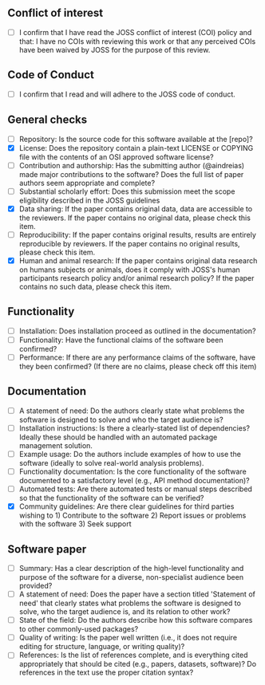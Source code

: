 ## Conflict of interest
- [ ] I confirm that I have read the JOSS conflict of interest (COI) policy and that: I have no COIs with reviewing this work or that any perceived COIs have been waived by JOSS for the purpose of this review.
## Code of Conduct
- [ ] I confirm that I read and will adhere to the JOSS code of conduct.
## General checks
- [ ] Repository: Is the source code for this software available at the [repo]?
- [x] License: Does the repository contain a plain-text LICENSE or COPYING file with the contents of an OSI approved software license?
- [ ] Contribution and authorship: Has the submitting author (@aindreias) made major contributions to the software? Does the full list of paper authors seem appropriate and complete?
- [ ] Substantial scholarly effort: Does this submission meet the scope eligibility described in the JOSS guidelines
- [x] Data sharing: If the paper contains original data, data are accessible to the reviewers. If the paper contains no original data, please check this item.
- [ ] Reproducibility: If the paper contains original results, results are entirely reproducible by reviewers. If the paper contains no original results, please check this item.
- [x] Human and animal research: If the paper contains original data research on humans subjects or animals, does it comply with JOSS's human participants research policy and/or animal research policy? If the paper contains no such data, please check this item.
## Functionality
- [ ] Installation: Does installation proceed as outlined in the documentation?
- [ ] Functionality: Have the functional claims of the software been confirmed?
- [ ] Performance: If there are any performance claims of the software, have they been confirmed? (If there are no claims, please check off this item)
## Documentation
- [ ] A statement of need: Do the authors clearly state what problems the software is designed to solve and who the target audience is?
- [ ] Installation instructions: Is there a clearly-stated list of dependencies? Ideally these should be handled with an automated package management solution.
- [ ] Example usage: Do the authors include examples of how to use the software (ideally to solve real-world analysis problems).
- [ ] Functionality documentation: Is the core functionality of the software documented to a satisfactory level (e.g., API method documentation)?
- [ ] Automated tests: Are there automated tests or manual steps described so that the functionality of the software can be verified?
- [x] Community guidelines: Are there clear guidelines for third parties wishing to 1) Contribute to the software 2) Report issues or problems with the software 3) Seek support
## Software paper
- [ ] Summary: Has a clear description of the high-level functionality and purpose of the software for a diverse, non-specialist audience been provided?
- [ ] A statement of need: Does the paper have a section titled 'Statement of need' that clearly states what problems the software is designed to solve, who the target audience is, and its relation to other work?
- [ ] State of the field: Do the authors describe how this software compares to other commonly-used packages?
- [ ] Quality of writing: Is the paper well written (i.e., it does not require editing for structure, language, or writing quality)?
- [ ] References: Is the list of references complete, and is everything cited appropriately that should be cited (e.g., papers, datasets, software)? Do references in the text use the proper citation syntax?